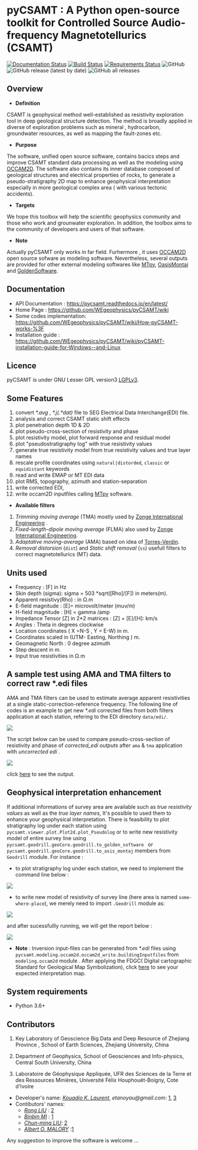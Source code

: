 # pyCSAMT : A Python open-source toolkit for Controlled Source Audio-frequency Magnetotellurics (CSAMT)

[![Documentation Status](https://readthedocs.org/projects/pycsamt/badge/?version=latest)](https://pycsamt.readthedocs.io/en/latest/?badge=latest) [![Build Status](https://travis-ci.com/WEgeophysics/pyCSAMT.svg?branch=master)](https://travis-ci.com/WEgeophysics/pyCSAMT) [![Requirements Status](https://requires.io/github/WEgeophysics/pyCSAMT/requirements.svg?branch=develop)](https://requires.io/github/WEgeophysics/pyCSAMT/requirements/?branch=develop)
  ![GitHub](https://img.shields.io/github/license/WEgeophysics/pyCSAMT?color=blue&logo=GNU&logoColor=red) ![GitHub release (latest by date)](https://img.shields.io/github/v/release/WEgeophysics/pyCSAMT?color=orange) ![GitHub all releases](https://img.shields.io/github/downloads/WEgeophysics/pyCSAMT/total?color=green)

## Overview 

* **Definition**

CSAMT is geophysical method well-established  as resistivity exploration 
tool in deep geological structure detection. The method is broadly applied in  diverse of exploration problems such as mineral , hydrocarbon,  groundwater resources, 
as well as mapping the fault-zones etc. 

* **Purpose**

The software, unified open source software, contains bacics steps and improve CSAMT standard data processing as well as the modeling using [OCCAM2D](https://marineemlab.ucsd.edu/Projects/Occam/index.html).
The software also contains its inner database composed of geological structures and electrical properties of rocks, to generate  a pseudo-stratigraphy 2D map to enhance geophysical interpretation especially in more geological complex area ( with various tectonic accidents). 

* **Targets**

We hope this toolbox will help  the scientific geophysics community and those who work and grounwater exploration. In addition,  the toolbox aims  to the community of 
developers and users of that software.

 * **Note**
 
Actually pyCSAMT only works  in far field. Furhermore , it uses [OCCAM2D](https://marineemlab.ucsd.edu/Projects/Occam/index.html) open source sofware as modeling software. Nevertheless,
several  outputs are provided for other external modeling softwares like [MTpy](https://github.com/MTgeophysics/mtpy), [OasisMontaj](http://updates.geosoft.com/downloads/files/how-to-guides/Oasis_montaj_Gridding.pdf)
and [GoldenSoftware](https://www.goldensoftware.com/products/surfer).

## Documentation 
* API Documentation  : https://pycsamt.readthedocs.io/en/latest/
* Home Page : https://github.com/WEgeophysics/pyCSAMT/wiki
* Some codes implementation: https://github.com/WEgeophysics/pyCSAMT/wiki/How-pyCSAMT-works-%3F
* Installation guide : https://github.com/WEgeophysics/pyCSAMT/wiki/pyCSAMT-installation-guide-for-Windows--and-Linux


## Licence 
pyCSAMT is under GNU Lesser GPL version3 [LGPLv3](https://github.com/03-Daniel/pyCSAMT/blob/master/LICENSE.md).

## Some Features 
1. convert _*.avg_ , _*.j(.*dat)_ file  to SEG Electrical Data Interchange(EDI) file.
2. analysis and correct CSAMT static shift effects 
3. plot penetration depth 1D & 2D
4. plot pseudo-cross-section of resistivity and phase
4. plot resistivity model, plot forward response and residual model 
5. plot "pseudostratigraphy log" with true resistivity values 
6. generate true resistivity model from true resistivity values and true layer names 
7. rescale profile coordinates using  `natural|distorded`, `classic` or `equidistant` keywords 
8. read and write  EMAP or MT EDI data 
9. plot RMS, topography, azimuth and station-separation 
10. write corrected EDI,
11. write occam2D inputfiles calling [MTpy](https://github.com/MTgeophysics/mtpy.git) software. 

* **Available filters**
1. *Trimming moving average* (TMA) mostly used by [Zonge International Engineering](http://zonge.com/) .
2. *Fixed-length-dipole moving average* (FLMA) also used by [Zonge International Engineering](https://zonge.com.au/).
3. *Adaptative moving-average* (AMA) based on idea of [Torres-Verdin](https://sci-hub.se/http://dx.doi.org/10.1190/1.1443273).
4. *Removal distorsion* (`dist`)  and  *Static shift removal* (`ss`) usefull  filters to correct magnetotellurics (MT) data. 

## Units used    

* Frequency : [F] in Hz 
* Skin depth (sigma):  sigma  = 503 *sqrt([Rho]/[F]) in meters(m). 
* Apparent resistivy(Rho) : in Ω.m 
* E-field magnitude : [E]=  microvolt/meter (muv/m)
* H-field magnitude : [H] =  gamma /amp 
* Impedance Tensor [Z] in 2*2 matrices : [Z] = [E]/[H]:  km/s
* Angles : Theta in degrees clockwise 
* Location coordinates ( X =N-S , Y = E-W) in m. 
* Coordinates scaled in (UTM- Easting, Northing ) m. 
* Geomagnetic North : 0 degree azimuth 
* Step descent in m.
* Input true resistivities in Ω.m 

## A sample test using AMA and TMA  filters to correct raw *.edi files

AMA  and TMA filters can be used  to estimate average apparent resistivities at a single static-correction-reference frequency.
The following line of codes is an example to get new _*.edi_ corrected files from both filters application at each station,
refering to the EDI directory `data/edi/`.

![](https://github.com/WEgeophysics/pyCSAMT/blob/develop/quick_examples/wiki-images_quick_works/codes/demo_filter_ama_tma.PNG) 


The script below can be used to compare pseudo-cross-section of resistivity and phase of _corrected_edi outputs_ after `ama` & `tma` application  with 
_uncorrected edi_ . 

![](https://github.com/WEgeophysics/pyCSAMT/blob/develop/quick_examples/wiki-images_quick_works/codes/demo_edi_corrected.PNG) 


click [here](https://github.com/WEgeophysics/pyCSAMT/blob/develop/quick_examples/wiki-images_quick_works/codes/demo_filter_ama_tma.PNG) to see the output.

## Geophysical interpretation enhancement

If additional informations of survey area are available such as _true resistivity values_ as well as the _true layer names_, 
It's possible to used them to enhance your geophysical interpretation. There is feasibility to plot stratigraphy log 
under each station using `pycsamt.viewer.plot.Plot2d.plot_Pseudolog` or to write new resistivity model of entire survey line
using `pycsamt.geodrill.geoCore.geodrill.to_golden_software ` or `pycsamt.geodrill.geoCore.geodrill.to_asis_montaj` members from `Geodrill` module.
For instance :
 
* to plot stratigraphy log under each station,  we need to implement the command line below : 
 
![](https://github.com/WEgeophysics/pyCSAMT/blob/master/quick_examples/wiki-images_quick_works/codes/demo_plot-pseulog.PNG)

* to write new model of resistivity of survey line (here area is named  `some-where-place`), we merely need to import `.Geodrill` module  as:

![](https://github.com/WEgeophysics/pyCSAMT/blob/master/quick_examples/wiki-images_quick_works/codes/demo_geodrill.PNG) 

and after sucessfullly running, we will get the report below :

![](https://github.com/WEgeophysics/pyCSAMT/blob/master/quick_examples/wiki-images_quick_works/codes/demo_reports_geodrill.PNG)

                                                                      
* **Note** : Inversion input-files can be generated from _*.edi_ files using `pycsamt.modeling.occam2d.occam2d_write.buildingInputfiles` from `modeling.occam2d` module . 
            After applying the FDGC( Digital cartographic Standard for Geological Map Symbolization), click [here](https://github.com/WEgeophysics/pyCSAMT/blob/master/quick_examples/wiki-images_quick_works/interpretation.PNG)  to see your expected interpretation map.



## System requirements 
* Python 3.6+ 

## Contributors
  
1. Key Laboratory of Geoscience Big Data and Deep Resource of Zhejiang Province , School of Earth Sciences, Zhejiang University, China

2. Department of Geophysics, School of Geosciences and Info-physics, Central South University, China

3. Laboratoire de Géophysique Appliquée, UFR des Sciences de la Terre et des Ressources Minières, Université Félix Houphouët-Boigny, Cote d'Ivoire

* Developer's name:  [_Kouadio K. Laurent_](kkouao@zju.edu.cn), _etanoyau@gmail.com_: [1](http://www.zju.edu.cn/english/), [3](https://www.univ-fhb.edu.ci/index.php/ufr-strm/)
* Contibutors' names:
    *  [_Rong LIU_](liurongkaoyang@126.com) : [2](http://en.csu.edu.cn/)
    *  [_Binbin MI_](mibinbin@zju.edu.cn) : [1](http://www.zju.edu.cn/english/)
    *  [_Chun-ming LIU_](lifuming001@163.com): [2](http://en.csu.edu.cn/)
    *  [_Albert O. MALORY_](amalory@zju.edu.cn) :[1](http://www.zju.edu.cn/english/)
    
Any suggestion to improve the software is welcome ...

